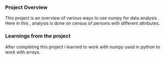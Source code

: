 ### Project Overview

 This project is an overview of various ways to use numpy for data analysis . Here in this , analysis is done on census of persons with different attributes.


### Learnings from the project

 After completing  this project i learned to work with numpy used in python to work with  arrays.


